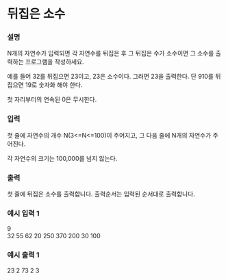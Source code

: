 # 뒤집은 소수

<h3>설명</h3>

N개의 자연수가 입력되면 각 자연수를 뒤집은 후 그 뒤집은 수가 소수이면 그 소수를 출력하는 프로그램을 작성하세요.

예를 들어 32를 뒤집으면 23이고, 23은 소수이다. 그러면 23을 출력한다. 단 910를 뒤집으면 19로 숫자화 해야 한다.

첫 자리부터의 연속된 0은 무시한다.

<h3>입력</h3>

첫 줄에 자연수의 개수 N(3<=N<=100)이 주어지고, 그 다음 줄에 N개의 자연수가 주어진다.

각 자연수의 크기는 100,000를 넘지 않는다.

<h3>출력</h3>

첫 줄에 뒤집은 소수를 출력합니다. 출력순서는 입력된 순서대로 출력합니다.

<h3>예시 입력 1</h3>

9<br>
32 55 62 20 250 370 200 30 100

<h3>예시 출력 1</h3>

23 2 73 2 3